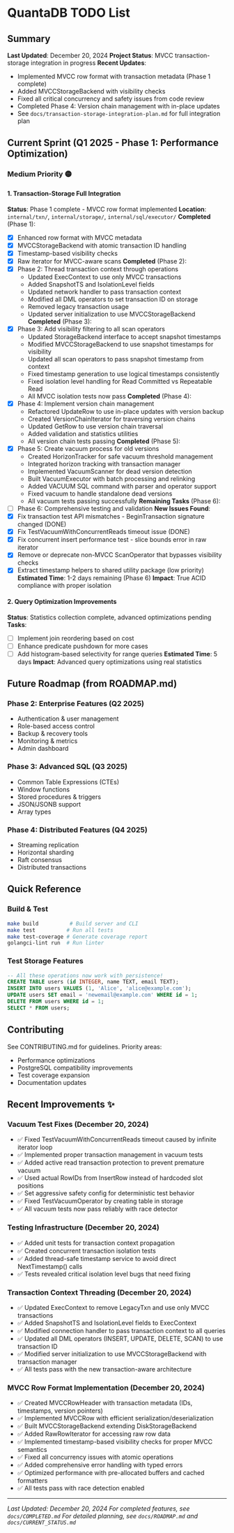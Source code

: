 # QuantaDB TODO List

## Summary
**Last Updated**: December 20, 2024
**Project Status**: MVCC transaction-storage integration in progress
**Recent Updates**: 
- Implemented MVCC row format with transaction metadata (Phase 1 complete)
- Added MVCCStorageBackend with visibility checks
- Fixed all critical concurrency and safety issues from code review
- Completed Phase 4: Version chain management with in-place updates
- See `docs/transaction-storage-integration-plan.md` for full integration plan

## Current Sprint (Q1 2025 - Phase 1: Performance Optimization)

### Medium Priority 🟡

#### 1. Transaction-Storage Full Integration
**Status**: Phase 1 complete - MVCC row format implemented
**Location**: `internal/txn/`, `internal/storage/`, `internal/sql/executor/`
**Completed** (Phase 1):
- [x] Enhanced row format with MVCC metadata
- [x] MVCCStorageBackend with atomic transaction ID handling
- [x] Timestamp-based visibility checks
- [x] Raw iterator for MVCC-aware scans
**Completed** (Phase 2):
- [x] Phase 2: Thread transaction context through operations
  - Updated ExecContext to use only MVCC transactions
  - Added SnapshotTS and IsolationLevel fields
  - Updated network handler to pass transaction context
  - Modified all DML operators to set transaction ID on storage
  - Removed legacy transaction usage
  - Updated server initialization to use MVCCStorageBackend
**Completed** (Phase 3):
- [x] Phase 3: Add visibility filtering to all scan operators
  - Updated StorageBackend interface to accept snapshot timestamps
  - Modified MVCCStorageBackend to use snapshot timestamps for visibility
  - Updated all scan operators to pass snapshot timestamp from context
  - Fixed timestamp generation to use logical timestamps consistently
  - Fixed isolation level handling for Read Committed vs Repeatable Read
  - All MVCC isolation tests now pass
**Completed** (Phase 4):
- [x] Phase 4: Implement version chain management
  - Refactored UpdateRow to use in-place updates with version backup
  - Created VersionChainIterator for traversing version chains
  - Updated GetRow to use version chain traversal
  - Added validation and statistics utilities
  - All version chain tests passing
**Completed** (Phase 5):
- [x] Phase 5: Create vacuum process for old versions
  - Created HorizonTracker for safe vacuum threshold management
  - Integrated horizon tracking with transaction manager
  - Implemented VacuumScanner for dead version detection
  - Built VacuumExecutor with batch processing and relinking
  - Added VACUUM SQL command with parser and operator support
  - Fixed vacuum to handle standalone dead versions
  - All vacuum tests passing successfully
**Remaining Tasks** (Phase 6):
- [ ] Phase 6: Comprehensive testing and validation
**New Issues Found**:
- [x] Fix transaction test API mismatches - BeginTransaction signature changed (DONE)
- [x] Fix TestVacuumWithConcurrentReads timeout issue (DONE)
- [x] Fix concurrent insert performance test - slice bounds error in raw iterator
- [x] Remove or deprecate non-MVCC ScanOperator that bypasses visibility checks
- [x] Extract timestamp helpers to shared utility package (low priority)
**Estimated Time**: 1-2 days remaining (Phase 6)
**Impact**: True ACID compliance with proper isolation

#### 2. Query Optimization Improvements
**Status**: Statistics collection complete, advanced optimizations pending
**Tasks**:
- [ ] Implement join reordering based on cost
- [ ] Enhance predicate pushdown for more cases
- [ ] Add histogram-based selectivity for range queries
**Estimated Time**: 5 days
**Impact**: Advanced query optimizations using real statistics

## Future Roadmap (from ROADMAP.md)

### Phase 2: Enterprise Features (Q2 2025)
- Authentication & user management
- Role-based access control
- Backup & recovery tools
- Monitoring & metrics
- Admin dashboard

### Phase 3: Advanced SQL (Q3 2025)
- Common Table Expressions (CTEs)
- Window functions
- Stored procedures & triggers
- JSON/JSONB support
- Array types

### Phase 4: Distributed Features (Q4 2025)
- Streaming replication
- Horizontal sharding
- Raft consensus
- Distributed transactions

## Quick Reference

### Build & Test
```bash
make build          # Build server and CLI
make test          # Run all tests
make test-coverage # Generate coverage report
golangci-lint run  # Run linter
```

### Test Storage Features
```sql
-- All these operations now work with persistence!
CREATE TABLE users (id INTEGER, name TEXT, email TEXT);
INSERT INTO users VALUES (1, 'Alice', 'alice@example.com');
UPDATE users SET email = 'newemail@example.com' WHERE id = 1;
DELETE FROM users WHERE id = 1;
SELECT * FROM users;
```

## Contributing

See CONTRIBUTING.md for guidelines. Priority areas:
- Performance optimizations
- PostgreSQL compatibility improvements  
- Test coverage expansion
- Documentation updates

## Recent Improvements ✨

### Vacuum Test Fixes (December 20, 2024)
- ✅ Fixed TestVacuumWithConcurrentReads timeout caused by infinite iterator loop
- ✅ Implemented proper transaction management in vacuum tests
- ✅ Added active read transaction protection to prevent premature vacuum
- ✅ Used actual RowIDs from InsertRow instead of hardcoded slot positions
- ✅ Set aggressive safety config for deterministic test behavior
- ✅ Fixed TestVacuumOperator by creating table in storage
- ✅ All vacuum tests now pass reliably with race detector

### Testing Infrastructure (December 20, 2024)
- ✅ Added unit tests for transaction context propagation
- ✅ Created concurrent transaction isolation tests
- ✅ Added thread-safe timestamp service to avoid direct NextTimestamp() calls
- ✅ Tests revealed critical isolation level bugs that need fixing

### Transaction Context Threading (December 20, 2024)
- ✅ Updated ExecContext to remove LegacyTxn and use only MVCC transactions
- ✅ Added SnapshotTS and IsolationLevel fields to ExecContext
- ✅ Modified connection handler to pass transaction context to all queries
- ✅ Updated all DML operators (INSERT, UPDATE, DELETE, SCAN) to use transaction ID
- ✅ Modified server initialization to use MVCCStorageBackend with transaction manager
- ✅ All tests pass with the new transaction-aware architecture

### MVCC Row Format Implementation (December 20, 2024)
- ✅ Created MVCCRowHeader with transaction metadata (IDs, timestamps, version pointers)
- ✅ Implemented MVCCRow with efficient serialization/deserialization
- ✅ Built MVCCStorageBackend extending DiskStorageBackend
- ✅ Added RawRowIterator for accessing raw row data
- ✅ Implemented timestamp-based visibility checks for proper MVCC semantics
- ✅ Fixed all concurrency issues with atomic operations
- ✅ Added comprehensive error handling with typed errors
- ✅ Optimized performance with pre-allocated buffers and cached formatters
- ✅ All tests pass with race detection enabled

---
*Last Updated: December 20, 2024*
*For completed features, see `docs/COMPLETED.md`*
*For detailed planning, see `docs/ROADMAP.md` and `docs/CURRENT_STATUS.md`*